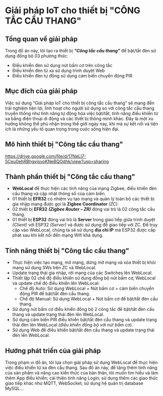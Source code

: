 # Giải pháp IoT cho thiết bị "CÔNG TẮC CẦU THANG"
## Tổng quan về giải pháp
Trong đồ án này, tôi tạo ra thiết bị ***"Công tắc cầu thang"*** để bật/tắt đèn sử dụng đồng bộ 03 phương thức: 
- Điều khiển đèn sử dụng nút bấm cơ trên công tắc
- Điều khiển đèn từ xa sử dụng trình duyệt Web
- Điều khiển đèn tự động sử dụng cảm biến chuyển động PIR
## Mục đích của giải pháp
 Việc sử dụng “Giải pháp IoT cho thiết bị công tắc cầu thang” sẽ mang đến trải nghiệm tiện lợi, linh hoạt cho người sử dụng so với công tắc cầu thang truyền thống như tính năng tự động hóa việc bật/tắt, tính năng điều khiển từ xa bằng điện thoại di động và các thiết bị thông minh khác. Đây là một xu hướng không thể phủ nhận trong thế giới ngày nay, khi mà sự kết nối và tiện ích là những yếu tố quan trọng trong cuộc sống hiện đại.
 ## Mô hình thiết bị "Công tắc cầu thang"
https://drive.google.com/file/d/17NeLl7-5Ceu0ehRBhgvjsyoKNeBQOdhk/view?usp=sharing
## Thành phần thiết bị "Công tắc cầu thang"
- **WebLocal** để thực hiện các tính năng của mạng Zigbee, điều khiển đèn cầu thang và cập nhật thông số của cảm biến.
- 01 thiết bị **EFR32** có nhiệm vụ tạo mạng và quản lý toàn bộ các thiết bị gia nhập mạng được gọi là **Zigbee Coordinator** *(ZC)*. 
- 02 thiết bị **EFR32** ***(Zigbee Router – ZR)*** đóng vai trò là 02 công tắc cầu thang.
- 01 thiết bị **ESP32** đóng vai trò là **Server** trong giao tiếp giữa trình duyệt *(Client)* với ESP32 *(Server)* và được sử dụng để giao tiếp với ZC. Để truy cập vào WebLocal, chúng ta sẽ sử dụng **địa chỉ IP** mà ESP32 được cấp phát sau khi kết nối đến mạng Wifi khả dụng.
## Tính năng thiết bị "Công tắc cầu thang"
- Thực hiện việc tạo mạng, mở mạng, dừng mở mạng và xóa thiết bị khỏi mạng sử dụng SWs trên ZC và WebLocal.
- Update trạng thái gia nhập, rời mạng của các Switches lên WebLocal.
- Thiết lập 02 chế độ điều khiển sử dụng đồng bộ nút bấm cơ, WebLocal và update chế độ điều khiển lên WebLocal:
    - Chế độ Auto: Sử dụng WebLocal + Nút bấm cơ + cảm biến chuyển động PIR để bật/tắt đèn cầu thang.
    - Chế độ Manual: Sử dụng WebLocal + Nút bấm cơ để bật/tắt đèn cầu thang.
- Sử dụng nút bấm cơ điều khiển đồng bộ 2 công tắc để bật/tắt đèn cầu thang và update trạng thái đèn lên WebLocal.
- Sử dụng cảm biến PIR điều khiển bật/tắt đèn cầu thang và update trạng thái đèn lên WebLocal *(điều khiển đồng bộ với nút bấm cơ).*
- Sử dụng Web để điều khiển bật/tắt đèn cầu thang và update trạng thái đèn lên WebLocal.
## Hướng phát triển của giải pháp
Trong phạm vi đồ án, tôi lựa chọn giải pháp sử dụng WebLocal để thực hiện việc điều khiển từ xa đèn cầu thang. Sau đồ án này, để tăng thêm tính năng của sản phẩm và nâng cao kiến thức của bản thân, tôi muốn tìm hiểu và làm thêm App điều khiển; cải thiện tính năng Login; sử dụng thêm các giao thức giao tiếp khác như MQTT, WebSocket; sử dụng hệ quản trị database MySQL...
